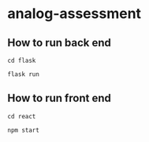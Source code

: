 # analog-assessment

## How to run back end

`cd flask`

`flask run`

## How to run front end

`cd react`

`npm start`
